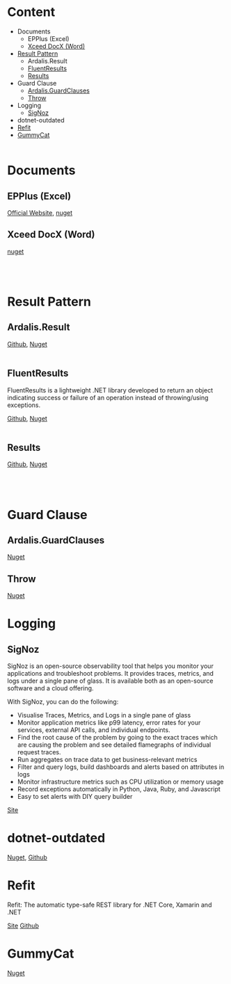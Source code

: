 # Content
* Documents
  * EPPlus (Excel)
  * [Xceed DocX (Word)](#xceed-docx)
* [Result Pattern](#result-pattern)
  * Ardalis.Result
  * [FluentResults](#fluentresults)
  * [Results](#results)
* Guard Clause
  * [Ardalis.GuardClauses](#ardalisguardclauses)
  * [Throw](#throw)
* Logging
  * [SigNoz](#signoz)
* dotnet-outdated
* [Refit](#refit)
* [GummyCat](#gummycat)
<br/><br/>

# Documents
## EPPlus (Excel)
[Official Website](https://www.epplussoftware.com/),
[nuget](https://www.nuget.org/packages/EPPlus/)
## Xceed DocX (Word)
[nuget](https://www.nuget.org/packages/DocX)
<br/><br/>
<br/><br/>

# Result Pattern

## Ardalis.Result
[Github](https://github.com/ardalis/Result), [Nuget](https://www.nuget.org/packages/Ardalis.Result)
<br/><br/>

## FluentResults
FluentResults is a lightweight .NET library developed to return an object indicating success or failure of an operation instead of throwing/using exceptions.

[Github](https://github.com/altmann/FluentResults), [Nuget](https://www.nuget.org/packages/FluentResults/)
<br/><br/>

## Results
[Github](https://github.com/wtorricos/Results), [Nuget](https://www.nuget.org/packages/WTorricos.Results)
<br/><br/>
<br/><br/>

# Guard Clause
## Ardalis.GuardClauses
[Nuget](https://www.nuget.org/packages/Ardalis.GuardClauses)

## Throw
[Nuget](https://www.nuget.org/packages/Throw)

# Logging
## SigNoz
SigNoz is an open-source observability tool that helps you monitor your applications and troubleshoot problems. It provides traces, metrics, and logs under a single pane of glass. It is available both as an open-source software and a cloud offering.

With SigNoz, you can do the following:
* Visualise Traces, Metrics, and Logs in a single pane of glass
* Monitor application metrics like p99 latency, error rates for your services, external API calls, and individual endpoints.
* Find the root cause of the problem by going to the exact traces which are causing the problem and see detailed flamegraphs of individual request traces.
* Run aggregates on trace data to get business-relevant metrics
* Filter and query logs, build dashboards and alerts based on attributes in logs
* Monitor infrastructure metrics such as CPU utilization or memory usage
* Record exceptions automatically in Python, Java, Ruby, and Javascript
* Easy to set alerts with DIY query builder
    
[Site](https://signoz.io/)

# dotnet-outdated
[Nuget](https://www.nuget.org/packages/dotnet-outdated-tool), [Github](https://github.com/dotnet-outdated/dotnet-outdated)

# Refit
Refit: The automatic type-safe REST library for .NET Core, Xamarin and .NET

[Site](https://reactiveui.github.io/refit/) [Github](https://github.com/reactiveui/refit)

# GummyCat
[Nuget](https://www.nuget.org/packages/GummyCat)
